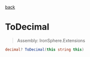 ﻿

[back](/IronSphere.Extensions/types/StringCastingExtension)

# ToDecimal

> Assembly: IronSphere.Extensions

```csharp
decimal? ToDecimal(this string this)
```



 